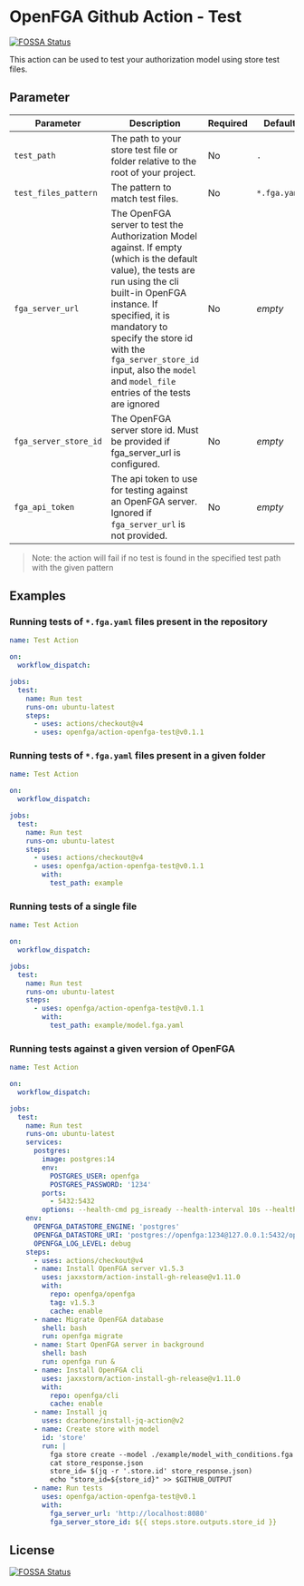 # OpenFGA Github Action - Test

[![FOSSA Status](https://app.fossa.com/api/projects/git%2Bgithub.com%2Fopenfga%2Faction-openfga-test.svg?type=shield)](https://app.fossa.com/projects/git%2Bgithub.com%2Fopenfga%2Faction-openfga-test?ref=badge_shield)

This action can be used to test your authorization model using store test files.

## Parameter

| Parameter             | Description                                                                                                                                                                                                                                                                                                                  | Required | Default      |
|-----------------------|------------------------------------------------------------------------------------------------------------------------------------------------------------------------------------------------------------------------------------------------------------------------------------------------------------------------------|----------|--------------|
| `test_path`           | The path to your store test file or folder relative to the root of your project.                                                                                                                                                                                                                                             | No       | `.`          |
| `test_files_pattern`  | The pattern to match test files.                                                                                                                                                                                                                                                                                             | No       | `*.fga.yaml` |
| `fga_server_url`      | The OpenFGA server to test the Authorization Model against. If empty (which is the default value), the tests are run using the cli built-in OpenFGA instance. If specified, it is mandatory to specify the store id with the `fga_server_store_id` input, also the `model` and `model_file` entries of the tests are ignored | No       | _empty_      |
| `fga_server_store_id` | The OpenFGA server store id. Must be provided if fga_server_url is configured.                                                                                                                                                                                                                                               | No       | _empty_      |
| `fga_api_token`       | The api token to use for testing against an OpenFGA server. Ignored if `fga_server_url` is not provided.                                                                                                                                                                                                                     | No       | _empty_      |

> Note: the action will fail if no test is found in the specified test path with the given pattern

## Examples

### Running tests of `*.fga.yaml` files present in the repository

```yaml
name: Test Action

on:
  workflow_dispatch:

jobs:
  test:
    name: Run test
    runs-on: ubuntu-latest
    steps:
      - uses: actions/checkout@v4
      - uses: openfga/action-openfga-test@v0.1.1
```

### Running tests of `*.fga.yaml` files present in a given folder

```yaml
name: Test Action

on:
  workflow_dispatch:

jobs:
  test:
    name: Run test
    runs-on: ubuntu-latest
    steps:
      - uses: actions/checkout@v4
      - uses: openfga/action-openfga-test@v0.1.1
        with:
          test_path: example
```

### Running tests of a single file

```yaml
name: Test Action

on:
  workflow_dispatch:

jobs:
  test:
    name: Run test
    runs-on: ubuntu-latest
    steps:
      - uses: openfga/action-openfga-test@v0.1.1
        with:
          test_path: example/model.fga.yaml
```

### Running tests against a given version of OpenFGA

```yaml
name: Test Action

on:
  workflow_dispatch:

jobs:
  test:
    name: Run test
    runs-on: ubuntu-latest
    services:
      postgres:
        image: postgres:14
        env:
          POSTGRES_USER: openfga
          POSTGRES_PASSWORD: '1234'
        ports:
          - 5432:5432
        options: --health-cmd pg_isready --health-interval 10s --health-timeout 5s --health-retries 5
    env:
      OPENFGA_DATASTORE_ENGINE: 'postgres'
      OPENFGA_DATASTORE_URI: 'postgres://openfga:1234@127.0.0.1:5432/openfga'
      OPENFGA_LOG_LEVEL: debug
    steps:
      - uses: actions/checkout@v4
      - name: Install OpenFGA server v1.5.3
        uses: jaxxstorm/action-install-gh-release@v1.11.0
        with:
          repo: openfga/openfga
          tag: v1.5.3
          cache: enable
      - name: Migrate OpenFGA database
        shell: bash
        run: openfga migrate
      - name: Start OpenFGA server in background
        shell: bash
        run: openfga run &
      - name: Install OpenFGA cli
        uses: jaxxstorm/action-install-gh-release@v1.11.0
        with:
          repo: openfga/cli
          cache: enable
      - name: Install jq
        uses: dcarbone/install-jq-action@v2
      - name: Create store with model
        id: 'store'
        run: |
          fga store create --model ./example/model_with_conditions.fga > store_response.json
          cat store_response.json
          store_id= $(jq -r '.store.id' store_response.json)
          echo "store_id=${store_id}" >> $GITHUB_OUTPUT
      - name: Run tests
        uses: openfga/action-openfga-test@v0.1
        with:
          fga_server_url: 'http://localhost:8080'
          fga_server_store_id: ${{ steps.store.outputs.store_id }}
```

## License

[![FOSSA Status](https://app.fossa.com/api/projects/git%2Bgithub.com%2Fopenfga%2Faction-openfga-test.svg?type=large)](https://app.fossa.com/projects/git%2Bgithub.com%2Fopenfga%2Faction-openfga-test?ref=badge_large)

